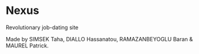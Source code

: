 # Nexus
Revolutionary job-dating site

Made by SIMSEK Taha, DIALLO Hassanatou, RAMAZANBEYOGLU Baran & MAUREL Patrick.

